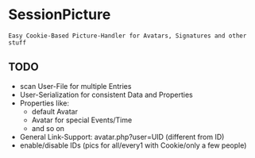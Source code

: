 # SessionPicture
    
    Easy Cookie-Based Picture-Handler for Avatars, Signatures and other stuff

## TODO
 - scan User-File for multiple Entries
 - User-Serialization for consistent Data and Properties
 - Properties like:
    - default Avatar
    - Avatar for special Events/Time
    - and so on
 - General Link-Support: avatar.php?user=UID (different from ID)
 - enable/disable IDs (pics for all/every1 with Cookie/only a few people)
